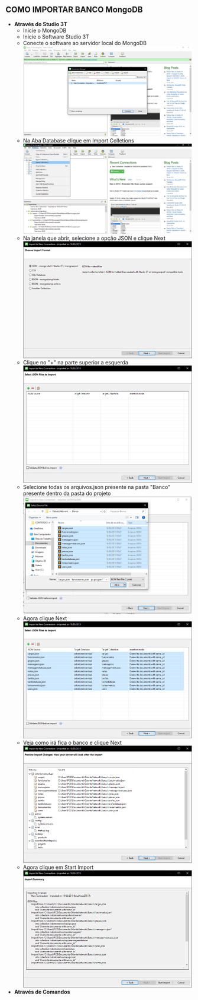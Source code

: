 <strong><h2>COMO IMPORTAR BANCO MongoDB</h2></strong>
- <strong>Através do Studio 3T</strong>
  - Inicie o MongoDB
  - Inicie o Software Studio 3T
  - Conecte o software ao servidor local do MongoDB
  ![](Importar_Banco/Capturar_07.PNG)
  - Na Aba Database clique em Import Colletions
  ![](Importar_Banco/Capturar_00.PNG)
  - Na janela que abrir, selecione a opção JSON e clique Next
  ![](Importar_Banco/Capturar_01.PNG)
  - Clique no "+" na parte superior a esquerda
  ![](Importar_Banco/Capturar_02.PNG)
  - Selecione todas os arquivos.json presente na pasta "Banco" presente dentro da pasta do projeto
  ![](Importar_Banco/Capturar_03.PNG)
  - Agora clique Next
  ![](Importar_Banco/Capturar_04.PNG)
  - Veja como irá fica o banco e clique Next
  ![](Importar_Banco/Capturar_05.PNG)
  - Agora clique em Start Import
  ![](Importar_Banco/Capturar_06.PNG)
- <strong>Através de Comandos</strong>

